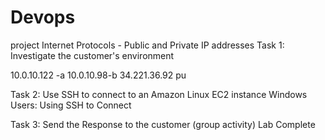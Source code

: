 # Devops
project
Internet Protocols - Public and Private IP addresses
Task 1: Investigate the customer's environment
 
 
10.0.10.122 -a
10.0.10.98-b  34.221.36.92 pu
 
 

Task 2: Use SSH to connect to an Amazon Linux EC2 instance
Windows Users: Using SSH to Connect
 
Task 3: Send the Response to the customer (group activity)
Lab Complete
 
